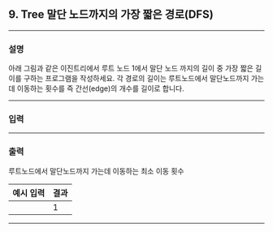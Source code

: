 ## 9. Tree 말단 노드까지의 가장 짧은 경로(DFS)
*************************************************************************
### 설명

아래 그림과 같은 이진트리에서 루트 노드 1에서 말단 노드 까지의 길이 중 가장 짧은 길이를 구하는 프로그램을 작성하세요. 
각 경로의 길이는 루트노드에서 말단노드까지 가는데 이동하는 횟수를 즉 간선(edge)의 개수를 길이로 합니다. 

-------------------------------------------------------------------------
### 입력

-------------------------------------------------------------------------
### 출력
루트노드에서 말단노드까지 가는데 이동하는 최소 이동 횟수

| 예시 입력 | 결과  |
|-------|-----|
|       | 1     |
-------------------------------------------------------------------------